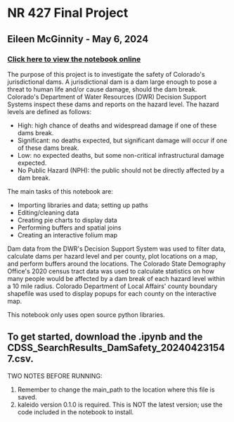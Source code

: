 # NR 427 Final Project
## Eileen McGinnity - May 6, 2024
### <a href = "https://nbviewer.org/github/eileenmcginnity/NR427/blob/main/NR%20427%20Final%20Project%20McGinnity.ipynb">Click here to view the notebook online</a>
The purpose of this project is to investigate the safety of Colorado's jurisdictional dams. A jurisdictional dam is a dam large enough to pose a threat to human life and/or cause damage, should the dam break. Colorado's Department of Water Resources (DWR) Decision Support Systems inspect these dams and reports on the hazard level. The hazard levels are defined as follows:

* High: high chance of deaths and widespread damage if one of these dams break.
* Significant: no deaths expected, but significant damage will occur if one of these dams break.
* Low: no expected deaths, but some non-critical infrastructural damage expected.
* No Public Hazard (NPH): the public should not be directly affected by a dam break.

The main tasks of this notebook are:
* Importing libraries and data; setting up paths
* Editing/cleaning data
* Creating pie charts to display data
* Performing buffers and spatial joins
* Creating an interactive folium map

Dam data from the DWR's Decision Support System was used to filter data, calculate dams per hazard level and per county, plot locations on a map, and perform buffers around the locations. The Colorado State Demography Office's 2020 census tract data was used to calculate statistics on how many people would be affected by a dam break of each hazard level within a 10 mile radius. Colorado Department of Local Affairs' county boundary shapefile was used to display popups for each county on the interactive map.

This notebook only uses open source python libraries.

To get started, download the .ipynb and the CDSS_SearchResults_DamSafety_202404231547.csv.
---
TWO NOTES BEFORE RUNNING:
1. Remember to change the main_path to the location where this file is saved.
2. kaleido version 0.1.0 is required. This is NOT the latest version; use the code included in the notebook to install.
